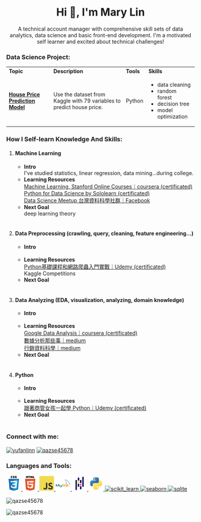 <h1 align="center">Hi 👋, I'm Mary Lin</h1>
<div align = "center"><span text-align="center">A technical account manager with comprehensive skill sets of data analytics, data science and basic front-end development. I'm a motivated self learner and excited about technical challenges!</span></div>

<h3 align="left">Data Science Project:</h3>
<table>
  <tr>
    <td><b>Topic</td>
    <td><b>Description</td>
    <td><b> Tools</td>
    <td><b>Skills</td>
  </tr>
  <tr>
    <td><a href = "https://github.com/qazse45678/House-Price-Prediction-Model"><span><b>House Price Prediction Model</b></span></a></td>
    <td><span style = "font-size: '10px';">Use the dataset from Kaggle with 79 variables to predict house price.</span></td>
    <td><span>Python</span></td>
    <td><ul>
      <li> data cleaning
      <li> random forest
      <li> decision tree
      <li> model optimization
      </span></td>
  </tr>
</table>

<h3 align="left">How I Self-learn Knowledge And Skills:</h3>
<ol>
  <li><h4>Machine Learning</h4> 
    <ul>
      <li><b>Intro</b>
          <br>I've studied statistics, linear regression, data mining...during college.</br>
      </li>
      <li><b>Learning Resources</b>
          <br><a href = "https://www.coursera.org/account/accomplishments/verify/VABDHB6DNZZK">Machine Learning, Stanford Online Courses｜coursera (certificated)</a>
          <br><a href = "https://www.sololearn.com/Certificate/CT-SAWTRIAQ/png">Python for Data Science by Sololearn (certificated)</a>
          <br><a href = "https://www.facebook.com/groups/datasciencemeetup/">Data Science Meetup 台灣資料科學社群｜Facebook</a>
      </li>
      <li><b>Next Goal</b>
          <br>deep learning theory
      </li>
     </ul>
  </li>
  <br>
  <li><h4>Data Preprocessing (crawling, query, cleaning, feature engineering...)</h4> 
    <ul>
      <li><b>Intro</b>
          <br></br>
      </li>
      <li><b>Learning Resources</b>
          <br><a href = "https://www.udemy.com/certificate/UC-845c93b5-07cb-4723-891d-abc766c6662e/">Python基礎課程和網路爬蟲入門實戰｜Udemy (certificated)</a>
          <br>Kaggle Competitions</br>
      </li>
      <li><b>Next Goal</b>
          <br></br>
      </li>
     </ul>
  </li>
  <li><h4>Data Analyzing (EDA, visualization, analyzing, domain knowledge)</h4> 
    <ul>
      <li><b>Intro</b>
          <br></br>
      </li>
      <li><b>Learning Resources</b>
          <br><a href = "https://www.coursera.org/account/accomplishments/professional-cert/R3HRJB4RRHRZ">Google Data Analysis｜coursera (certificated)</a>
          <br><a href = "https://medium.com/@allaboutdataanalysis">數據分析那些事｜medium</a>
          <br><a href = "https://medium.com/@aitmr1234567890">行銷資料科學｜medium</a>
      </li>
      <li><b>Next Goal</b>
          <br></br>
      </li>
     </ul>
  </li>
  <li><h4>Python</h4> 
    <ul>
      <li><b>Intro</b>
          <br></br>
      </li>
      <li><b>Learning Resources</b>
          <br><a href = "https://www.udemy.com/certificate/UC-0ca9090b-3036-4074-8f27-23ebd49aff89/">跟著商管女孩一起學 Python｜Udemy (certificated)</a>
      </li>
      <li><b>Next Goal</b>
          <br></br>
      </li>
     </ul>
  </li>
</ol>
    
<h3 align="left">Connect with me:</h3>
<p align="left">
<a href="https://linkedin.com/in/yufanlinn" target="blank"><img align="center" src="https://raw.githubusercontent.com/rahuldkjain/github-profile-readme-generator/master/src/images/icons/Social/linked-in-alt.svg" alt="yufanlinn" height="30" width="40" /></a>
<a href="https://kaggle.com/qazse45678" target="blank"><img align="center" src="https://raw.githubusercontent.com/rahuldkjain/github-profile-readme-generator/master/src/images/icons/Social/kaggle.svg" alt="qazse45678" height="30" width="40" /></a>
</p>

<h3 align="left">Languages and Tools:</h3>
<p align="left"> <a href="https://www.w3schools.com/css/" target="_blank" rel="noreferrer"> <img src="https://raw.githubusercontent.com/devicons/devicon/master/icons/css3/css3-original-wordmark.svg" alt="css3" width="40" height="40"/> </a> <a href="https://www.w3.org/html/" target="_blank" rel="noreferrer"> <img src="https://raw.githubusercontent.com/devicons/devicon/master/icons/html5/html5-original-wordmark.svg" alt="html5" width="40" height="40"/> </a> <a href="https://developer.mozilla.org/en-US/docs/Web/JavaScript" target="_blank" rel="noreferrer"> <img src="https://raw.githubusercontent.com/devicons/devicon/master/icons/javascript/javascript-original.svg" alt="javascript" width="40" height="40"/> </a> <a href="https://www.mysql.com/" target="_blank" rel="noreferrer"> <img src="https://raw.githubusercontent.com/devicons/devicon/master/icons/mysql/mysql-original-wordmark.svg" alt="mysql" width="40" height="40"/> </a> <a href="https://pandas.pydata.org/" target="_blank" rel="noreferrer"> <img src="https://raw.githubusercontent.com/devicons/devicon/2ae2a900d2f041da66e950e4d48052658d850630/icons/pandas/pandas-original.svg" alt="pandas" width="40" height="40"/> </a> <a href="https://www.python.org" target="_blank" rel="noreferrer"> <img src="https://raw.githubusercontent.com/devicons/devicon/master/icons/python/python-original.svg" alt="python" width="40" height="40"/> </a> <a href="https://scikit-learn.org/" target="_blank" rel="noreferrer"> <img src="https://upload.wikimedia.org/wikipedia/commons/0/05/Scikit_learn_logo_small.svg" alt="scikit_learn" width="40" height="40"/> </a> <a href="https://seaborn.pydata.org/" target="_blank" rel="noreferrer"> <img src="https://seaborn.pydata.org/_images/logo-mark-lightbg.svg" alt="seaborn" width="40" height="40"/> </a> <a href="https://www.sqlite.org/" target="_blank" rel="noreferrer"> <img src="https://www.vectorlogo.zone/logos/sqlite/sqlite-icon.svg" alt="sqlite" width="40" height="40"/> </a> </p>

<p><img align="center" src="https://github-readme-stats.vercel.app/api/top-langs?username=qazse45678&show_icons=true&locale=en&layout=compact" alt="qazse45678" /></p>
<p align="left"> <img src="https://komarev.com/ghpvc/?username=qazse45678&label=Profile%20views&color=0e75b6&style=flat" alt="qazse45678" /> </p>
